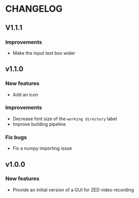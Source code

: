 # CHANGELOG

## V1.1.1
### Improvements
- Make the input text box wider

## v1.1.0
### New features
- Add an icon

### Improvements
- Decrease font size of the `working directory` label
- Improve building pipeline

### Fix bugs
- Fix a numpy importing issue

## v1.0.0
### New features
- Provide an initial version of a GUI for ZED video recording
